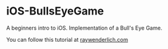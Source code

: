 # iOS-BullsEyeGame
A beginners intro to iOS. Implementation of a Bull's Eye Game.

You can follow this tutorial at [raywenderlich.com](https://www.raywenderlich.com)
